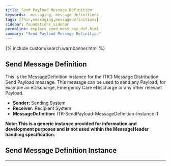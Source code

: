 ```yaml
---
title: Send Payload Message Definition
keywords:  messaging, message definitions
tags: [fhir,messaging,messagedefinitions]
sidebar: foundations_sidebar
permalink: explore_send_mess_pay_def.html
summary: "Send Payload Message Definition"
---
```


{% include custom/search.warnbanner.html %}

## Send Message Definition ##

This is the MessageDefinition instance for the ITK3 Message Distribution Send Payload message. This message can be used to send any Payload, for example an eDischarge, Emergency Care eDischarge or any other relevant Payload. 

- **Sender:**  Sending System
- **Receiver:** Recipient System
- **MessageDefinition:** ITK-SendPayload-MessageDefinition-Instance-1

**Note: This is a generic instance provided for information and development purposes and is not used within the MessageHeader handling specification.**  

## Send Message Definition Instance ##

<script src="https://gist.github.com/IOPS-DEV/3fb9cde87dc0fc9da48100f9efafef07.js"></script>

---










